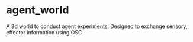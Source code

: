 # agent_world

A 3d world to conduct agent experiments. Designed to exchange sensory, effector information using OSC

